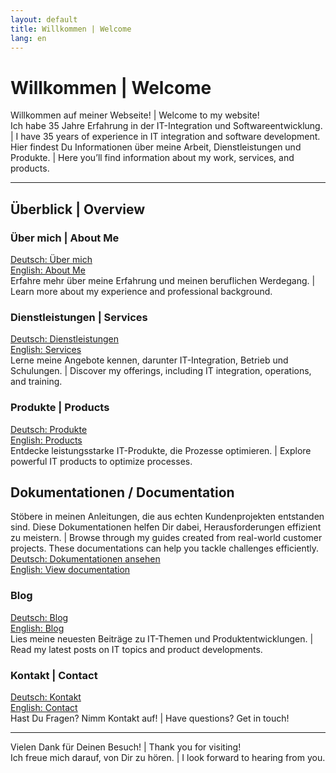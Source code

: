 ```yaml
---
layout: default
title: Willkommen | Welcome
lang: en
---
```


# Willkommen | Welcome

Willkommen auf meiner Webseite! | Welcome to my website!  
Ich habe 35 Jahre Erfahrung in der IT-Integration und Softwareentwicklung. | I have 35 years of experience in IT integration and software development.  
Hier findest Du Informationen über meine Arbeit, Dienstleistungen und Produkte. | Here you’ll find information about my work, services, and products.

---

## **Überblick | Overview**

### Über mich | About Me
[Deutsch: Über mich](./de/ueber-mich)  
[English: About Me](./en/about-me)  
Erfahre mehr über meine Erfahrung und meinen beruflichen Werdegang. | Learn more about my experience and professional background.

### Dienstleistungen | Services
[Deutsch: Dienstleistungen](./de/dienstleistungen)  
[English: Services](./en/services)  
Lerne meine Angebote kennen, darunter IT-Integration, Betrieb und Schulungen. | Discover my offerings, including IT integration, operations, and training.

### Produkte | Products
[Deutsch: Produkte](./de/produkte)  
[English: Products](./en/products)  
Entdecke leistungsstarke IT-Produkte, die Prozesse optimieren. | Explore powerful IT products to optimize processes.

## Dokumentationen / Documentation
Stöbere in meinen Anleitungen, die aus echten Kundenprojekten entstanden sind. Diese Dokumentationen helfen Dir dabei, Herausforderungen effizient zu meistern. | Browse through my guides created from real-world customer projects. These documentations can help you tackle challenges efficiently.  
[Deutsch: Dokumentationen ansehen](./de/dokumentationen)  
[English: View documentation](./en/documentations)  

### Blog
[Deutsch: Blog](./de/blog)  
[English: Blog](./en/blog)  
Lies meine neuesten Beiträge zu IT-Themen und Produktentwicklungen. | Read my latest posts on IT topics and product developments.

### Kontakt | Contact
[Deutsch: Kontakt](./de/kontakt)  
[English: Contact](./en/contact)  
Hast Du Fragen? Nimm Kontakt auf! | Have questions? Get in touch!

---

Vielen Dank für Deinen Besuch! | Thank you for visiting!  
Ich freue mich darauf, von Dir zu hören. | I look forward to hearing from you.
